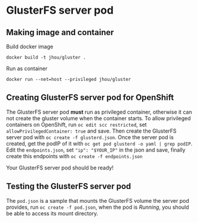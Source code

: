 # GlusterFS server pod

## Making image and container

Build docker image

```
docker build -t jhou/gluster .
```

Run as container

```
docker run --net=host --privileged jhou/gluster
```

## Creating GlusterFS server pod for OpenShift

The GlusterFS server pod **must** run as privileged container, otherwise it can not create the gluster volume when the container starts. To allow privileged containers on OpenShift, run `oc edit scc restricted`, set `allowPrivilegedContainer: true` and save. Then create the GlusterFS server pod with `oc create -f glusterd.json`. Once the server pod is created, get the podIP of it with `oc get pod glusterd -o yaml | grep podIP`. Edit the `endpoints.json`, set `"ip": "$YOUR_IP"` in the json and save, finally create this endpoints with `oc create -f endpoints.json`

Your GlusterFS server pod should be ready!

## Testing the GlusterFS server pod

The `pod.json` is a sample that mounts the GlusterFS volume the server pod provides, run `oc create -f pod.json`, when the pod is *Running*, you should be able to access its mount directory.
